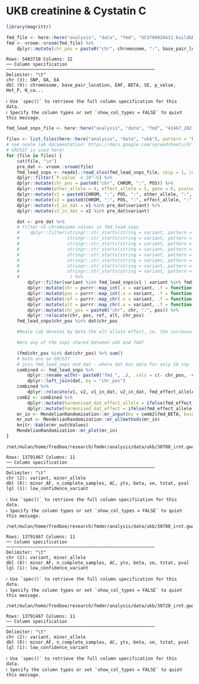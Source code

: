 UKB creatinine & Cystatin C
================

``` r
library(magrittr)
```

``` r
fmd_file <- here::here("analysis", "data", "fmd", "GCST90026612_buildGRCh37.tsv")
fmd <- vroom::vroom(fmd_file) %>%
    dplyr::mutate(chr_pos = paste0("chr", chromosome, ":", base_pair_location))
```

    Rows: 5483710 Columns: 12
    ── Column specification ────────────────────────────────────────────────────────
    Delimiter: "\t"
    chr (3): SNP, OA, EA
    dbl (9): chromosome, base_pair_location, EAF, BETA, SE, p_value, Het_P, N_ca...

    ℹ Use `spec()` to retrieve the full column specification for this data.
    ℹ Specify the column types or set `show_col_types = FALSE` to quiet this message.

``` r
fmd_lead_snps_file <- here::here("analysis", "data", "fmd", "41467_2021_26174_MOESM4_ESM.xlsx") # snps from Katz et al. 2022 Supp Info Table SII.
```

``` r
files <- list.files(here::here("analysis", "data", "ukb"), pattern = "both_sexes", full.names = TRUE)
# see neale lab documentation: https://docs.google.com/spreadsheets/d/1kvPoupSzsSFBNSztMzl04xMoSC3Kcx3CrjVf4yBmESU/edit#gid=227859291
# GRCh37 is used here!
for (file in files) {
    cat(file, "\n")
    pre_dat <- vroom::vroom(file)
    fmd_lead_snps <- readxl::read_xlsx(fmd_lead_snps_file, skip = 1, col_names = TRUE) %>%
    dplyr::filter(`P-value` < 10^-6) %>%
    dplyr::mutate(chr_pos = paste0("chr", CHROM, ":", POS)) %>%
    dplyr::rename(other_allele = 4, effect_allele = 5, gene = 6, pvalue = 10) %>%
    dplyr::mutate(v1 = paste0(CHROM, ":", POS, ":", other_allele, ":", effect_allele)) %>%
    dplyr::mutate(v2 = paste0(CHROM, ":", POS, ":", effect_allele, ":", other_allele)) %>%
    dplyr::mutate(v1_in_dat = v1 %in% pre_dat$variant) %>%
    dplyr::mutate(v2_in_dat = v2 %in% pre_dat$variant)

    dat <- pre_dat %>%
    # filter to chromosome values in fmd_lead_snps
    #    dplyr::filter(stringr::str_starts(string = variant, pattern = "12") | 
    #                  stringr::str_starts(string = variant, pattern = "6") |
    #                  stringr::str_starts(string = variant, pattern = "5") |
    #                  stringr::str_starts(string = variant, pattern = "8") | 
    #                  stringr::str_starts(string = variant, pattern = "13") |
    #                  stringr::str_starts(string = variant, pattern = "4") |
    #                  stringr::str_starts(string = variant, pattern = "10") | 
    #                  stringr::str_starts(string = variant, pattern = "17")
    #                   ) %>%
        dplyr::filter(variant %in% fmd_lead_snps$v1 | variant %in% fmd_lead_snps$v2) %>%
        dplyr::mutate(chr = purrr::map_int(.x = variant, .f = function(x) {stringr::str_split(string = x, pattern = ":")[[1]][1] %>% as.integer})) %>%
        dplyr::mutate(pos = purrr::map_int(.x = variant, .f = function(x) {stringr::str_split(string = x, pattern = ":")[[1]][2] %>% as.integer})) %>%
        dplyr::mutate(ref = purrr::map_chr(.x = variant, .f = function(x) {stringr::str_split(string = x, pattern = ":")[[1]][3]})) %>%
        dplyr::mutate(alt = purrr::map_chr(.x = variant, .f = function(x) {stringr::str_split(string = x, pattern = ":")[[1]][4]})) %>% 
        dplyr::mutate(chr_pos = paste0("chr", chr, ":", pos)) %>%
        dplyr::relocate(chr, pos, ref, alt, chr_pos)
    fmd_lead_snps$chr_pos %in% dat$chr_pos

    #Neale lab denotes by beta the alt allele effect, ie, the increase in phenotype per increase in one alt allele.

    #Are any of the snps shared between ukb and fmd?

    (fmd$chr_pos %in% dat$chr_pos) %>% sum()
    # both are on GRCh37
    # join fmd_lead_snps and dat - where dat has data for only 10 snp
    combined <- fmd_lead_snps %>% 
        dplyr::rename_with(~ paste0("fmd_", .), .cols = c(- chr_pos, -v1, -v2, - v1_in_dat, - v2_in_dat)) %>%
        dplyr::left_join(dat, by = "chr_pos")
    combined %>%
        dplyr::relocate(v1, v2, v1_in_dat, v2_in_dat, fmd_effect_allele, ref)
    comb2 <- combined %>%
        dplyr::mutate(harmonised_dat_effect_allele = ifelse(fmd_effect_allele == alt, alt, ref)) %>%
        dplyr::mutate(harmonised_dat_effect = ifelse(fmd_effect_allele == alt, beta, -beta))
    mr_in <- MendelianRandomization::mr_input(bx = comb2$fmd_BETA, bxse = comb2$fmd_SE, by = comb2$harmonised_dat_effect, byse = comb2$se)
    mr_out <- MendelianRandomization::mr_allmethods(mr_in)
    knitr::kable(mr_out@Values)
    MendelianRandomization::mr_plot(mr_in)
}
```

    /net/mulan/home/fredboe/research/fmdmr/analysis/data/ukb/30700_irnt.gwas.imputed_v3.both_sexes.varorder.tsv.bgz 

    Rows: 13791467 Columns: 11
    ── Column specification ────────────────────────────────────────────────────────
    Delimiter: "\t"
    chr (2): variant, minor_allele
    dbl (8): minor_AF, n_complete_samples, AC, ytx, beta, se, tstat, pval
    lgl (1): low_confidence_variant

    ℹ Use `spec()` to retrieve the full column specification for this data.
    ℹ Specify the column types or set `show_col_types = FALSE` to quiet this message.

    /net/mulan/home/fredboe/research/fmdmr/analysis/data/ukb/30700_irnt.gwas.imputed_v3.both_sexes.varorder.tsv.bgz.1 

    Rows: 13791467 Columns: 11
    ── Column specification ────────────────────────────────────────────────────────
    Delimiter: "\t"
    chr (2): variant, minor_allele
    dbl (8): minor_AF, n_complete_samples, AC, ytx, beta, se, tstat, pval
    lgl (1): low_confidence_variant

    ℹ Use `spec()` to retrieve the full column specification for this data.
    ℹ Specify the column types or set `show_col_types = FALSE` to quiet this message.

    /net/mulan/home/fredboe/research/fmdmr/analysis/data/ukb/30720_irnt.gwas.imputed_v3.both_sexes.varorder.tsv.bgz 

    Rows: 13791467 Columns: 11
    ── Column specification ────────────────────────────────────────────────────────
    Delimiter: "\t"
    chr (2): variant, minor_allele
    dbl (8): minor_AF, n_complete_samples, AC, ytx, beta, se, tstat, pval
    lgl (1): low_confidence_variant

    ℹ Use `spec()` to retrieve the full column specification for this data.
    ℹ Specify the column types or set `show_col_types = FALSE` to quiet this message.
